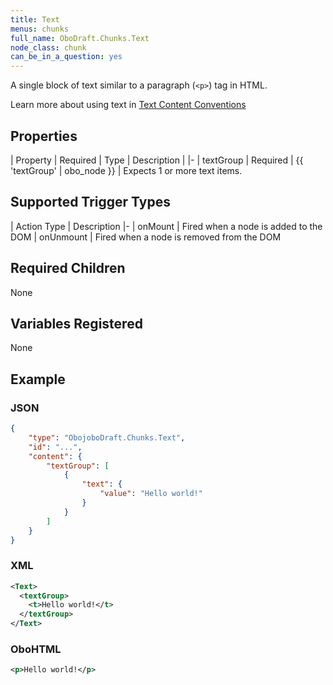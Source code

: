 ```yaml
---
title: Text
menus: chunks
full_name: OboDraft.Chunks.Text
node_class: chunk
can_be_in_a_question: yes
---
```

A single block of text similar to a paragraph (`<p>`) tag in HTML.

Learn more about using text in [Text Content Conventions](../text_content.html)

## Properties

| Property | Required | Type | Description |
|-
| textGroup | Required | {{ 'textGroup' | obo_node }} | Expects 1 or more text items.

## Supported Trigger Types

| Action Type | Description
|-
| onMount | Fired when a node is added to the DOM
| onUnmount | Fired when a node is removed from the DOM

## Required Children

None

## Variables Registered

None

## Example

### JSON

```json
{
	"type": "ObojoboDraft.Chunks.Text",
	"id": "...",
	"content": {
		"textGroup": [
			{
				"text": {
					"value": "Hello world!"
				}
			}
		]
	}
}
```

### XML

```xml
<Text>
  <textGroup>
    <t>Hello world!</t>
  </textGroup>
</Text>
```

### OboHTML

```xml
<p>Hello world!</p>
```
